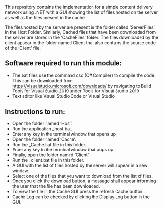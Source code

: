 This repository contains the implementation for a simple content delivery network using .NET with a GUI showing the list of files hosted on the server as well as the files present in the cache

The files hosted by the server are present in the folder called ‘ServerFiles’ in the Host Folder. Similarly, Cached files that have been downloaded from the server are stored in the ‘CacheFiles’ folder. The files downloaded by the client appear in the folder named Client that also contains the source code of the ‘Client’ file.

## Software required to run this module:
- The bat files use the command csc (C# Compiler) to compile the code. This can be downloaded from https://visualstudio.microsoft.com/downloads/ by navigating to Build Tools for Visual Studio 2019 under Tools for Visual Studio 2019
- Text editor like Visual Studio Code or Visual Studio

## Instructions to run:

- Open the folder named ‘Host’.
- Run the application _host.bat.
- Enter any key in the terminal window that opens up.
- Open the folder named ‘Cache’.
- Run the _Cache.bat file in this folder.
- Enter any key in the terminal window that pops up.
- Finally, open the folder named ‘Client’
- Run the _client.bat file in this folder.
- A GUI with the list of files hosted by the server will appear in a new window.
- Select one of the files that you want to download from the list of files.
- Once you click the download button, a message shall appear informing the user that the file has been downloaded.
- To view the file in the Cache GUI press the refresh Cache button.
- Cache Log can be checked by clicking the Display Log button in the GUI.

